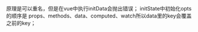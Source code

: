 原理是可以重名，但是在vue中执行initData会抛出错误；
initState中初始化opts的顺序是 props、methods、data、computed、watch所以data里的key会覆盖之前的key；

